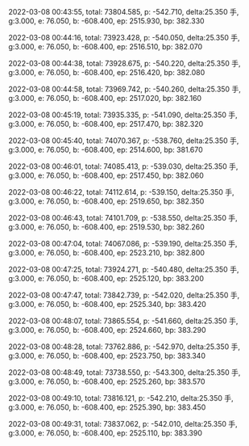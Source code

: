 2022-03-08 00:43:55, total: 73804.585, p: -542.710, delta:25.350 手, g:3.000, e: 76.050, b: -608.400, ep: 2515.930, bp: 382.330

2022-03-08 00:44:16, total: 73923.428, p: -540.050, delta:25.350 手, g:3.000, e: 76.050, b: -608.400, ep: 2516.510, bp: 382.070

2022-03-08 00:44:38, total: 73928.675, p: -540.220, delta:25.350 手, g:3.000, e: 76.050, b: -608.400, ep: 2516.420, bp: 382.080

2022-03-08 00:44:58, total: 73969.742, p: -540.260, delta:25.350 手, g:3.000, e: 76.050, b: -608.400, ep: 2517.020, bp: 382.160

2022-03-08 00:45:19, total: 73935.335, p: -541.090, delta:25.350 手, g:3.000, e: 76.050, b: -608.400, ep: 2517.470, bp: 382.320

2022-03-08 00:45:40, total: 74070.367, p: -538.760, delta:25.350 手, g:3.000, e: 76.050, b: -608.400, ep: 2514.600, bp: 381.670

2022-03-08 00:46:01, total: 74085.413, p: -539.030, delta:25.350 手, g:3.000, e: 76.050, b: -608.400, ep: 2517.450, bp: 382.060

2022-03-08 00:46:22, total: 74112.614, p: -539.150, delta:25.350 手, g:3.000, e: 76.050, b: -608.400, ep: 2519.650, bp: 382.350

2022-03-08 00:46:43, total: 74101.709, p: -538.550, delta:25.350 手, g:3.000, e: 76.050, b: -608.400, ep: 2519.530, bp: 382.260

2022-03-08 00:47:04, total: 74067.086, p: -539.190, delta:25.350 手, g:3.000, e: 76.050, b: -608.400, ep: 2523.210, bp: 382.800

2022-03-08 00:47:25, total: 73924.271, p: -540.480, delta:25.350 手, g:3.000, e: 76.050, b: -608.400, ep: 2525.120, bp: 383.200

2022-03-08 00:47:47, total: 73842.739, p: -542.020, delta:25.350 手, g:3.000, e: 76.050, b: -608.400, ep: 2525.340, bp: 383.420

2022-03-08 00:48:07, total: 73865.554, p: -541.660, delta:25.350 手, g:3.000, e: 76.050, b: -608.400, ep: 2524.660, bp: 383.290

2022-03-08 00:48:28, total: 73762.886, p: -542.970, delta:25.350 手, g:3.000, e: 76.050, b: -608.400, ep: 2523.750, bp: 383.340

2022-03-08 00:48:49, total: 73738.550, p: -543.300, delta:25.350 手, g:3.000, e: 76.050, b: -608.400, ep: 2525.260, bp: 383.570

2022-03-08 00:49:10, total: 73816.121, p: -542.210, delta:25.350 手, g:3.000, e: 76.050, b: -608.400, ep: 2525.390, bp: 383.450

2022-03-08 00:49:31, total: 73837.062, p: -542.010, delta:25.350 手, g:3.000, e: 76.050, b: -608.400, ep: 2525.110, bp: 383.390